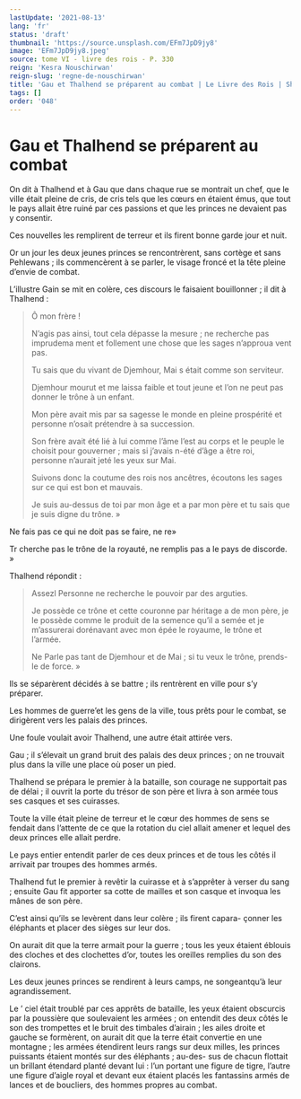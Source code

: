 ```yaml
---
lastUpdate: '2021-08-13'
lang: 'fr'
status: 'draft'
thumbnail: 'https://source.unsplash.com/EFm7JpD9jy8'
image: 'EFm7JpD9jy8.jpeg'
source: tome VI - livre des rois - P. 330
reign: 'Kesra Nouschirwan'
reign-slug: 'regne-de-nouschirwan'
title: 'Gau et Thalhend se préparent au combat | Le Livre des Rois | Shâhnâmeh'
tags: []
order: '048'
---
```


<!-- LTeX: language=fr -->

# Gau et Thalhend se préparent au combat

On dit à Thalhend et à Gau que dans chaque rue se montrait un chef, que le ville était pleine de cris, de cris tels que les cœurs en étaient émus, que tout le pays allait être ruiné par ces passions et que les princes ne devaient pas y consentir.

Ces nouvelles les remplirent de terreur et ils firent bonne garde jour et nuit.

Or un jour les deux jeunes princes se rencontrèrent, sans cortège et sans Pehlewans ; ils commencèrent à se parler, le visage froncé et la tête pleine d’envie de combat.

L’illustre Gain se mit en colère, ces discours le faisaient bouillonner ; il dit à Thalhend :

> Ô mon frère !
>
> N’agis pas ainsi, tout cela dépasse la mesure ; ne recherche pas imprudema ment et follement une chose que les sages n’approua vent pas.
>
> Tu sais que du vivant de Djemhour, Mai s était comme son serviteur.
>
> Djemhour mourut et me laissa faible et tout jeune et l’on ne peut pas donner le trône à un enfant.
>
> Mon père avait mis par sa sagesse le monde en pleine prospérité et personne n’osait prétendre à sa succession.
>
> Son frère avait été lié à lui comme l’âme l’est au corps et le peuple le choisit pour gouverner ; mais si j’avais n-été d’âge a être roi, personne n’aurait jeté les yeux sur Mai.
>
> Suivons donc la coutume des rois nos ancêtres, écoutons les sages sur ce qui est bon et mauvais.
>
> Je suis au-dessus de toi par mon âge et a par mon père et tu sais que je suis digne du trône. »

Ne fais pas ce qui ne doit pas se faire, ne re»

Tr cherche pas le trône de la royauté, ne remplis pas a le pays de discorde. »

Thalhend répondit :

> Assezl Personne ne recherche le pouvoir par des arguties.
>
> Je possède ce trône et cette couronne par héritage a de mon père, je le possède comme le produit de la semence qu’il a semée et je m’assurerai dorénavant avec mon épée le royaume, le trône et l’armée.
>
> Ne Parle pas tant de Djemhour et de Mai ; si tu veux le trône, prends-le de force. »

Ils se séparèrent décidés à se battre ; ils rentrèrent en ville pour s’y préparer.

Les hommes de guerre’et les gens de la ville, tous prêts pour le combat, se dirigèrent vers les palais des princes.

Une foule voulait avoir Thalhend, une autre était attirée vers.

Gau ; il s’élevait un grand bruit des palais des deux princes ; on ne trouvait plus dans la ville une place où poser un pied.

Thalhend se prépara le premier à la bataille, son courage ne supportait pas de délai ; il ouvrit la porte du trésor de son père et livra à son armée tous ses casques et ses cuirasses.

Toute la ville était pleine de terreur et le cœur des hommes de sens se fendait dans l’attente de ce que la rotation du ciel allait amener et lequel des deux princes elle allait perdre.

Le pays entier entendit parler de ces deux princes et de tous les côtés il arrivait par troupes des hommes armés.

Thalhend fut le premier à revêtir la cuirasse et à s’apprêter à verser du sang ; ensuite Gau fit apporter sa cotte de mailles et son casque et invoqua les mânes de son père.

C’est ainsi qu’ils se levèrent dans leur colère ; ils firent capara-
çonner les éléphants et placer des sièges sur leur dos.

On aurait dit que la terre armait pour la guerre ; tous les yeux étaient éblouis des cloches et des clochettes d’or, toutes les oreilles remplies du son des clairons.

Les deux jeunes princes se rendirent à leurs camps, ne songeantqu’à leur agrandissement.

Le ’
ciel était troublé par ces apprêts de bataille, les yeux étaient obscurcis par la poussière que soulevaient les armées ; on entendit des deux côtés le son des trompettes et le bruit des timbales d’airain ; les ailes droite et gauche se formèrent, on aurait dit que la terre était convertie en une montagne ; les armées étendirent leurs rangs sur deux milles, les princes puissants étaient montés sur des éléphants ; au-des-
sus de chacun flottait un brillant étendard planté devant lui : l’un portant une figure de tigre, l’autre une figure d’aigle royal et devant eux étaient placés les fantassins armés de lances et de boucliers, des hommes propres au combat.

